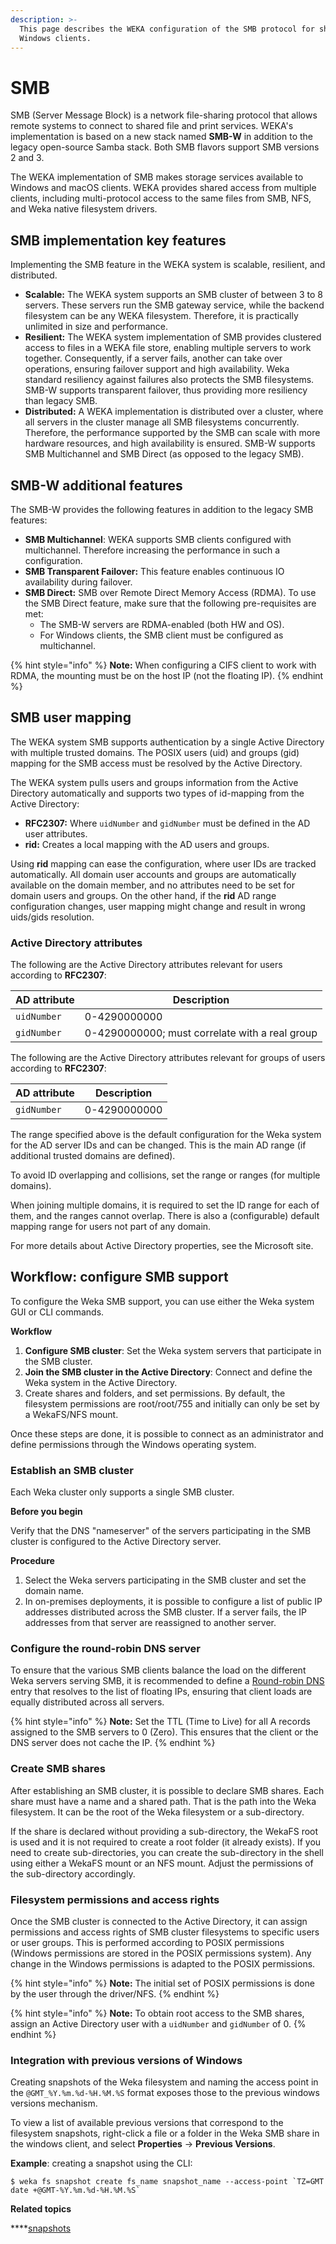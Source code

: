 ```yaml
---
description: >-
  This page describes the WEKA configuration of the SMB protocol for shared
  Windows clients.
---
```


# SMB

SMB (Server Message Block) is a network file-sharing protocol that allows remote systems to connect to shared file and print services. WEKA's implementation is based on a new stack named **SMB-W** in addition to the legacy open-source Samba stack. Both SMB flavors support SMB versions 2 and 3.

The WEKA implementation of SMB makes storage services available to Windows and macOS clients. WEKA provides shared access from multiple clients, including multi-protocol access to the same files from SMB, NFS, and Weka native filesystem drivers.

## SMB implementation key features&#x20;

Implementing the SMB feature in the WEKA system is scalable, resilient, and distributed.

* **Scalable:** The WEKA system supports an SMB cluster of between 3 to 8 servers. These servers run the SMB gateway service, while the backend filesystem can be any WEKA filesystem. Therefore, it is practically unlimited in size and performance.
* **Resilient:** The WEKA system implementation of SMB provides clustered access to files in a WEKA file store, enabling multiple servers to work together. Consequently, if a server fails, another can take over operations, ensuring failover support and high availability. Weka standard resiliency against failures also protects the SMB filesystems. SMB-W supports transparent failover, thus providing more resiliency than legacy SMB.
* **Distributed:** A WEKA implementation is distributed over a cluster, where all servers in the cluster manage all SMB filesystems concurrently. Therefore, the performance supported by the SMB can scale with more hardware resources, and high availability is ensured. SMB-W supports SMB Multichannel and SMB Direct (as opposed to the legacy SMB).

## SMB-W additional features

The SMB-W provides the following features in addition to the legacy SMB features:

* **SMB Multichannel**: WEKA supports SMB clients configured with multichannel. Therefore increasing the performance in such a configuration.
* **SMB Transparent Failover:** This feature enables continuous IO availability during failover.
* **SMB Direct:** SMB over Remote Direct Memory Access (RDMA). To use the SMB Direct feature, make sure that the following pre-requisites are met:
  * The SMB-W servers are RDMA-enabled (both HW and OS).
  * For Windows clients, the SMB client must be configured as multichannel.

{% hint style="info" %}
**Note:** When configuring a CIFS client to work with RDMA, the mounting must be on the host IP (not the floating IP).
{% endhint %}

## SMB user mapping

The WEKA system SMB supports authentication by a single Active Directory with multiple trusted domains. The POSIX users (uid) and groups (gid) mapping for the SMB access must be resolved by the Active Directory.&#x20;

The WEKA system pulls users and groups information from the Active Directory automatically and supports two types of id-mapping from the Active Directory:

* **RFC2307:** Where `uidNumber` and `gidNumber` must be defined in the AD user attributes.
* **rid:** Creates a local mapping with the AD users and groups.

Using **rid** mapping can ease the configuration, where user IDs are tracked automatically. All domain user accounts and groups are automatically available on the domain member, and no attributes need to be set for domain users and groups. On the other hand, if the **rid** AD range configuration changes, user mapping might change and result in wrong uids/gids resolution.&#x20;

### Active Directory attributes

The following are the Active Directory attributes relevant for users according to **RFC2307**:

| **AD attribute** | **Description**                                |
| ---------------- | ---------------------------------------------- |
| `uidNumber`      | 0-4290000000                                   |
| `gidNumber`      | 0-4290000000; must correlate with a real group |

The following are the Active Directory attributes relevant for groups of users according to **RFC2307**:

| **AD attribute** | **Description** |
| ---------------- | --------------- |
| `gidNumber`      | 0-4290000000    |

The range specified above is the default configuration for the Weka system for the AD server IDs and can be changed. This is the main AD range (if additional trusted domains are defined).

To avoid ID overlapping and collisions, set the range or ranges (for multiple domains).

When joining multiple domains, it is required to set the ID range for each of them, and the ranges cannot overlap. There is also a (configurable) default mapping range for users not part of any domain.

For more details about Active Directory properties, see the Microsoft site.

## Workflow: configure SMB support

To configure the Weka SMB support, you can use either the Weka system GUI or CLI commands.

**Workflow**

1. **Configure SMB cluster**: Set the Weka system servers that participate in the SMB cluster.
2. **Join the SMB cluster in the Active Directory**: Connect and define the Weka system in the Active Directory.
3. Create shares and folders, and set permissions. By default, the filesystem permissions are root/root/755 and initially can only be set by a WekaFS/NFS mount.

Once these steps are done, it is possible to connect as an administrator and define permissions through the Windows operating system.

### Establish an SMB cluster

Each Weka cluster only supports a single SMB cluster.

**Before you begin**

Verify that the DNS "nameserver" of the servers participating in the SMB cluster is configured to the Active Directory server.

**Procedure**

1. Select the Weka servers participating in the SMB cluster and set the domain name.
2. In on-premises deployments, it is possible to configure a list of public IP addresses distributed across the SMB cluster. If a server fails, the IP addresses from that server are reassigned to another server.

### Configure the round-robin DNS server

To ensure that the various SMB clients balance the load on the different Weka servers serving SMB, it is recommended to define a [Round-robin DNS](https://en.wikipedia.org/wiki/Round-robin\_DNS) entry that resolves to the list of floating IPs, ensuring that client loads are equally distributed across all servers.

{% hint style="info" %}
**Note:** Set the TTL (Time to Live) for all A records assigned to the SMB servers to 0 (Zero). This ensures that the client or the DNS server does not cache the IP.
{% endhint %}

### Create SMB shares

After establishing an SMB cluster, it is possible to declare SMB shares. Each share must have a name and a shared path. That is the path into the Weka filesystem. It can be the root of the Weka filesystem or a sub-directory.

If the share is declared without providing a sub-directory, the WekaFS root is used and it is not required to create a root folder (it already exists). If you need to create sub-directories, you can create the sub-directory in the shell using either a WekaFS mount or an NFS mount. Adjust the permissions of the sub-directory accordingly.&#x20;

### Filesystem permissions and access rights

Once the SMB cluster is connected to the Active Directory, it can assign permissions and access rights of SMB cluster filesystems to specific users or user groups. This is performed according to POSIX permissions (Windows permissions are stored in the POSIX permissions system). Any change in the Windows permissions is adapted to the POSIX permissions.

{% hint style="info" %}
**Note:** The initial set of POSIX permissions is done by the user through the driver/NFS.&#x20;
{% endhint %}

{% hint style="info" %}
**Note:** To obtain root access to the SMB shares, assign an Active Directory user with a `uidNumber` and `gidNumber` of 0.
{% endhint %}

### Integration with previous versions of Windows&#x20;

Creating snapshots of the Weka filesystem and naming the access point in the `@GMT_%Y.%m.%d-%H.%M.%S` format exposes those to the previous windows versions mechanism.

To view a list of available previous versions that correspond to the filesystem snapshots, right-click a file or a folder in the Weka SMB share in the windows client, and select **Properties** -> **Previous Versions**.

**Example**: creating a snapshot using the CLI:

```
$ weka fs snapshot create fs_name snapshot_name --access-point `TZ=GMT date +@GMT-%Y.%m.%d-%H.%M.%S` 
```



**Related topics**

****[snapshots](../../fs/snapshots/ "mention")
